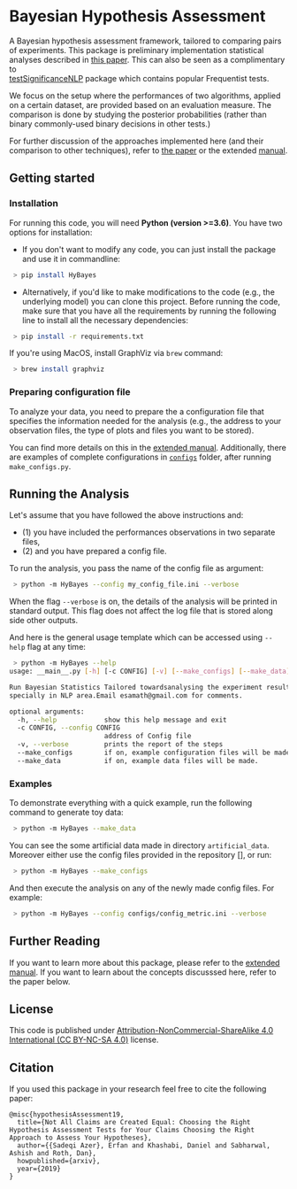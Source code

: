 # Bayesian Hypothesis Assessment
A Bayesian hypothesis assessment framework, tailored to comparing pairs of experiments. This package is preliminary 
implementation statistical analyses described in [this paper](#citation). This can also be seen as a complimentary to  
[testSignificanceNLP](https://github.com/rtmdrr/testSignificanceNLP) package which contains popular Frequentist tests. 

We focus on the setup where the performances of two algorithms, applied on a certain dataset, are provided based on an 
evaluation measure. The comparison is done by studying the posterior probabilities (rather than binary commonly-used binary decisions in other tests.)

For further discussion of the approaches implemented here (and their comparison to other techniques), refer to [the paper](#citation) or the extended [manual](docs/MANUAL.md). 


## Getting started
### Installation
For running this code, you will need **Python (version >=3.6)**.
You have two options for installation: 
 - If you don't want to modify any code, you can just install the package and use it in commandline: 
```bash
 > pip install HyBayes
```

 - Alternatively, if you'd like to make modifications to the code (e.g., the underlying model) you can clone this project. Before running the code, make sure that you have all the requirements by 
 running the following line to install all the necessary dependencies: 
```bash
 > pip install -r requirements.txt
``` 


If you're using MacOS, install GraphViz via `brew` command: 
```bash
 > brew install graphviz
```

### Preparing configuration file
To analyze your data, you need to prepare the a configuration file that specifies the information needed for the analysis (e.g., the address to your observation files, the type of plots and files you want to be stored).

You can find more details on this in the [extended manual](docs/MANUAL.md#preparing-configuration-files). Additionally, there are examples of complete configurations in [`configs`](configs) folder, after running `make_configs.py`.

## Running the Analysis 
Let's assume that you have followed the above instructions and:  
 - (1) you have included the performances observations in two separate files,  
 - (2) and you have prepared a config file. 

To run the analysis, you pass the name of the config file as argument: 
```bash
 > python -m HyBayes --config my_config_file.ini --verbose
```

When the flag `--verbose` is on, the details of the analysis will be printed in standard output. 
This flag does not affect the log file that is stored along side other outputs.

And here is the general usage template which can be accessed using `--help` flag at any time:
```bash
 > python -m HyBayes --help
usage: __main__.py [-h] [-c CONFIG] [-v] [--make_configs] [--make_data]

Run Bayesian Statistics Tailored towardsanalysing the experiment results
specially in NLP area.Email esamath@gmail.com for comments.

optional arguments:
  -h, --help            show this help message and exit
  -c CONFIG, --config CONFIG
                        address of Config file
  -v, --verbose         prints the report of the steps
  --make_configs        if on, example configuration files will be made.
  --make_data           if on, example data files will be made.
```

### Examples 
To demonstrate everything with a quick example, run the following command to generate toy data: 
```bash
 > python -m HyBayes --make_data
```
You can see the some artificial data made in directory `artificial_data`. Moreover either use the config files provided in the repository [], or run:
```bash
 > python -m HyBayes --make_configs
 ```
And then execute the analysis on any of the newly made config files. For example: 
```bash
 > python -m HyBayes --config configs/config_metric.ini --verbose
```

## Further Reading
If you want to learn more about this package, please refer to the [extended manual](docs/MANUAL.md). 
If you want to learn about the concepts discusssed here, refer to the paper below. 

## License 
This code is published under [Attribution-NonCommercial-ShareAlike 4.0 International (CC BY-NC-SA 4.0)](https://creativecommons.org/licenses/by-nc-sa/4.0/legalcode) license.  


## Citation 
If you used this package in your research feel free to cite the following paper: 
```
@misc{hypothesisAssessment19,
  title={Not All Claims are Created Equal: Choosing the Right Hypothesis Assessment Tests for Your Claims Choosing the Right Approach to Assess Your Hypotheses},
  author={{Sadeqi Azer}, Erfan and Khashabi, Daniel and Sabharwal, Ashish and Roth, Dan},
  howpublished={arxiv},
  year={2019}
}
```
